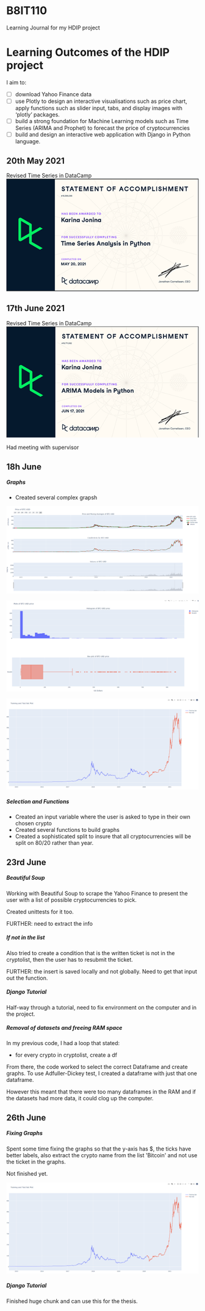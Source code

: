 # B8IT110
Learning Journal for my HDIP project 

# Learning Outcomes of the HDIP project
I aim to:
- [ ] download Yahoo Finance data
- [ ] use Plotly to design an interactive visualisations such as price chart, apply functions such as slider input, tabs, and display images with ‘plotly’ packages. 
- [ ] build a strong foundation for Machine Learning models such as Time Series (ARIMA and Prophet) to forecast the price of cryptocurrencies
- [ ] build and design an interactive web application with Django in Python language.

## 20th May 2021
Revised Time Series in DataCamp
![Tutorial _Time_Series_Analysis_in_Python.png](https://github.com/kjonina/B8IT110/blob/main/Tutorial%20_Time_Series_Analysis_in_Python.png)

## 17th June 2021
Revised Time Series in DataCamp
![Tutorial_ARIMA_Models_in_Python.png](https://github.com/kjonina/B8IT110/blob/main/Tutorial%20%20-%20ARIMA%20Models%20in%20Python.png)

Had meeting with supervisor

## 18h June 
##### Graphs
- Created several complex grapsh

![sub_plots_line_candle_volume.png](https://github.com/kjonina/B8IT110/blob/main/sub_plots_line_candle_volume.PNG)

![sub_plots_hist_and_box.png](https://github.com/kjonina/B8IT110/blob/main/sub_plots_hist_and_box.PNG)

![training_and_test_graph.png](https://github.com/kjonina/B8IT110/blob/main/training_and_test_graph.PNG)

##### Selection and Functions 
- Created an input variable where the user is asked to type in their own chosen crypto
- Created several functions to build graphs
- Created a sophisticated split to insure that all cryptocurrencies will be split on 80/20 rather than year. 

## 23rd  June 
##### Beautiful Soup

Working with Beautiful Soup to scrape the Yahoo Finance to present the user with a list of possible cryptocurrencies to pick.

Created unittests for it too.

FURTHER: need to extract the info 

##### If not in the list

Also tried to create a condition that is the written ticket is not in the cryptolist, then the user has to resubmit the ticket. 

FURTHER: the insert is saved locally and not globally. Need to get that input out the function. 

##### Django Tutorial

Half-way through a tutorial, need to fix environment on the computer and in the project. 

##### Removal of datasets and freeing RAM space

In my previous code, I had a loop that stated:
- for every crypto in cryptolist, create a df 

From there, the code worked to select the correct Dataframe and create graphs.
To use Adfuller-Dickey test, I created a dataframe with just that one dataframe.

However this meant that there were too many dataframes in the RAM and if the datasets had more data, it could clog up the computer.


## 26th June 
##### Fixing Graphs
Spent some time fixing the graphs so that the y-axis has $, the ticks have better labels, also extract the crypto name from the list 'Bitcoin' and not use the ticket in the graphs. 

Not finished yet.

![training_and_test_graph.png](https://github.com/kjonina/B8IT110/blob/main/training_and_test_graph.PNG)

##### Django Tutorial
Finished huge chunk and can use this for the thesis. 